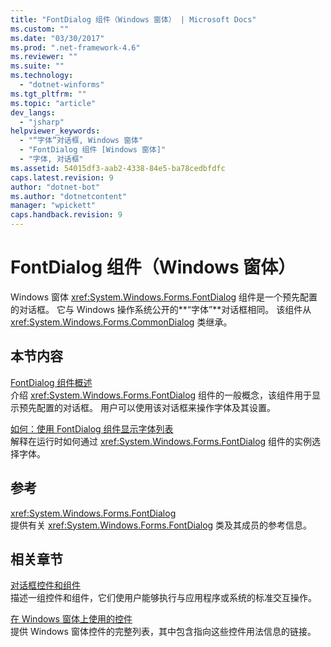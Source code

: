 ```yaml
---
title: "FontDialog 组件（Windows 窗体） | Microsoft Docs"
ms.custom: ""
ms.date: "03/30/2017"
ms.prod: ".net-framework-4.6"
ms.reviewer: ""
ms.suite: ""
ms.technology: 
  - "dotnet-winforms"
ms.tgt_pltfrm: ""
ms.topic: "article"
dev_langs: 
  - "jsharp"
helpviewer_keywords: 
  - "“字体”对话框, Windows 窗体"
  - "FontDialog 组件 [Windows 窗体]"
  - "字体, 对话框"
ms.assetid: 54015df3-aab2-4338-84e5-ba78cedbfdfc
caps.latest.revision: 9
author: "dotnet-bot"
ms.author: "dotnetcontent"
manager: "wpickett"
caps.handback.revision: 9
---
```

# FontDialog 组件（Windows 窗体）
Windows 窗体 <xref:System.Windows.Forms.FontDialog> 组件是一个预先配置的对话框。  它与 Windows 操作系统公开的**“字体”**对话框相同。  该组件从 <xref:System.Windows.Forms.CommonDialog> 类继承。  
  
## 本节内容  
 [FontDialog 组件概述](../../../../docs/framework/winforms/controls/fontdialog-component-overview-windows-forms.md)  
 介绍 <xref:System.Windows.Forms.FontDialog> 组件的一般概念，该组件用于显示预先配置的对话框。  用户可以使用该对话框来操作字体及其设置。  
  
 [如何：使用 FontDialog 组件显示字体列表](../../../../docs/framework/winforms/controls/how-to-show-a-font-list-with-the-fontdialog-component.md)  
 解释在运行时如何通过 <xref:System.Windows.Forms.FontDialog> 组件的实例选择字体。  
  
## 参考  
 <xref:System.Windows.Forms.FontDialog>  
 提供有关 <xref:System.Windows.Forms.FontDialog> 类及其成员的参考信息。  
  
## 相关章节  
 [对话框控件和组件](../../../../docs/framework/winforms/controls/dialog-box-controls-and-components-windows-forms.md)  
 描述一组控件和组件，它们使用户能够执行与应用程序或系统的标准交互操作。  
  
 [在 Windows 窗体上使用的控件](../../../../docs/framework/winforms/controls/controls-to-use-on-windows-forms.md)  
 提供 Windows 窗体控件的完整列表，其中包含指向这些控件用法信息的链接。